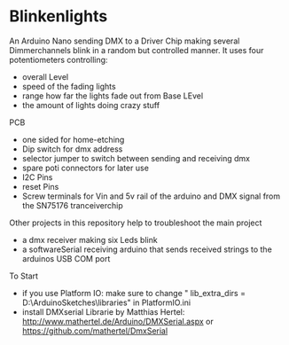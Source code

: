 # Blinkenlights

An Arduino Nano sending DMX to a Driver Chip making several Dimmerchannels blink in a random but controlled manner.
It uses four potentiometers controlling:
- overall Level
- speed of the fading lights
- range how far the lights fade out from Base LEvel
- the amount of lights doing crazy stuff

PCB
- one sided for home-etching
- Dip switch for dmx address
- selector jumper to switch between sending and receiving dmx
- spare poti connectors for later use
- I2C Pins
- reset Pins
- Screw terminals for Vin and 5v rail of the arduino and DMX signal from the SN75176 tranceiverchip

Other projects in this repository help to troubleshoot the main project
- a dmx receiver making six Leds blink
- a softwareSerial receiving arduino that sends received strings to the arduinos USB COM port

To Start
- if you use Platform IO: make sure to change " lib_extra_dirs = D:\ArduinoSketches\libraries" in PlatformIO.ini
- install DMXserial Librarie by Matthias Hertel:
  http://www.mathertel.de/Arduino/DMXSerial.aspx or https://github.com/mathertel/DmxSerial
